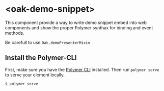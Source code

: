 # \<oak-demo-snippet\>

This component provide a way to write demo snippet embed into web components and show the proper Polymer synthax for binding and event methods.

Be carefull to use `Oak.demoPresenterMixin`

## Install the Polymer-CLI

First, make sure you have the [Polymer CLI](https://www.npmjs.com/package/polymer-cli) installed. Then run `polymer serve` to serve your element locally.

```
$ polymer serve
```
